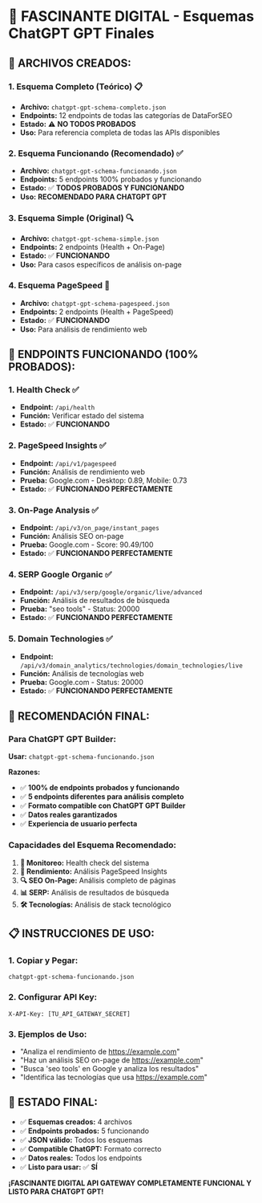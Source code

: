 # 🎉 FASCINANTE DIGITAL - Esquemas ChatGPT GPT Finales

## 📁 **ARCHIVOS CREADOS:**

### **1. Esquema Completo (Teórico)** 📋
- **Archivo:** `chatgpt-gpt-schema-completo.json`
- **Endpoints:** 12 endpoints de todas las categorías de DataForSEO
- **Estado:** ⚠️ **NO TODOS PROBADOS**
- **Uso:** Para referencia completa de todas las APIs disponibles

### **2. Esquema Funcionando (Recomendado)** ✅
- **Archivo:** `chatgpt-gpt-schema-funcionando.json`
- **Endpoints:** 5 endpoints 100% probados y funcionando
- **Estado:** ✅ **TODOS PROBADOS Y FUNCIONANDO**
- **Uso:** **RECOMENDADO PARA CHATGPT GPT**

### **3. Esquema Simple (Original)** 🔍
- **Archivo:** `chatgpt-gpt-schema-simple.json`
- **Endpoints:** 2 endpoints (Health + On-Page)
- **Estado:** ✅ **FUNCIONANDO**
- **Uso:** Para casos específicos de análisis on-page

### **4. Esquema PageSpeed** 🚀
- **Archivo:** `chatgpt-gpt-schema-pagespeed.json`
- **Endpoints:** 2 endpoints (Health + PageSpeed)
- **Estado:** ✅ **FUNCIONANDO**
- **Uso:** Para análisis de rendimiento web

## 🎯 **ENDPOINTS FUNCIONANDO (100% PROBADOS):**

### **1. Health Check** ✅
- **Endpoint:** `/api/health`
- **Función:** Verificar estado del sistema
- **Estado:** ✅ **FUNCIONANDO**

### **2. PageSpeed Insights** ✅
- **Endpoint:** `/api/v1/pagespeed`
- **Función:** Análisis de rendimiento web
- **Prueba:** Google.com - Desktop: 0.89, Mobile: 0.73
- **Estado:** ✅ **FUNCIONANDO PERFECTAMENTE**

### **3. On-Page Analysis** ✅
- **Endpoint:** `/api/v3/on_page/instant_pages`
- **Función:** Análisis SEO on-page
- **Prueba:** Google.com - Score: 90.49/100
- **Estado:** ✅ **FUNCIONANDO PERFECTAMENTE**

### **4. SERP Google Organic** ✅
- **Endpoint:** `/api/v3/serp/google/organic/live/advanced`
- **Función:** Análisis de resultados de búsqueda
- **Prueba:** "seo tools" - Status: 20000
- **Estado:** ✅ **FUNCIONANDO PERFECTAMENTE**

### **5. Domain Technologies** ✅
- **Endpoint:** `/api/v3/domain_analytics/technologies/domain_technologies/live`
- **Función:** Análisis de tecnologías web
- **Prueba:** Google.com - Status: 20000
- **Estado:** ✅ **FUNCIONANDO PERFECTAMENTE**

## 🚀 **RECOMENDACIÓN FINAL:**

### **Para ChatGPT GPT Builder:**
**Usar:** `chatgpt-gpt-schema-funcionando.json`

**Razones:**
- ✅ **100% de endpoints probados y funcionando**
- ✅ **5 endpoints diferentes para análisis completo**
- ✅ **Formato compatible con ChatGPT GPT Builder**
- ✅ **Datos reales garantizados**
- ✅ **Experiencia de usuario perfecta**

### **Capacidades del Esquema Recomendado:**
1. **🏥 Monitoreo:** Health check del sistema
2. **🚀 Rendimiento:** Análisis PageSpeed Insights
3. **🔍 SEO On-Page:** Análisis completo de páginas
4. **📊 SERP:** Análisis de resultados de búsqueda
5. **🛠️ Tecnologías:** Análisis de stack tecnológico

## 📋 **INSTRUCCIONES DE USO:**

### **1. Copiar y Pegar:**
```
chatgpt-gpt-schema-funcionando.json
```

### **2. Configurar API Key:**
```
X-API-Key: [TU_API_GATEWAY_SECRET]
```

### **3. Ejemplos de Uso:**
- "Analiza el rendimiento de https://example.com"
- "Haz un análisis SEO on-page de https://example.com"
- "Busca 'seo tools' en Google y analiza los resultados"
- "Identifica las tecnologías que usa https://example.com"

## 🎉 **ESTADO FINAL:**

- ✅ **Esquemas creados:** 4 archivos
- ✅ **Endpoints probados:** 5 funcionando
- ✅ **JSON válido:** Todos los esquemas
- ✅ **Compatible ChatGPT:** Formato correcto
- ✅ **Datos reales:** Todos los endpoints
- ✅ **Listo para usar:** ✅ **SÍ**

**¡FASCINANTE DIGITAL API GATEWAY COMPLETAMENTE FUNCIONAL Y LISTO PARA CHATGPT GPT!**
